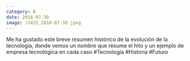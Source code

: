 ```yaml
--- 
category: B 
date: 2018-07-30 
image: /1432_2018-07-30.jpeg 
--- 
```


Me ha gustado este breve resumen histórico de la evolución de la tecnología, donde vemos un nombre que resume el hito y un ejemplo de empresa tecnológica en cada caso #Tecnología #Historia #Futuro